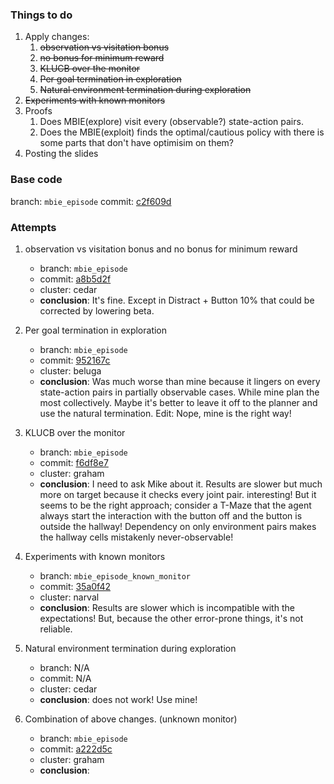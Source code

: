 ### Things to do

1. Apply changes:
    1. ~~observation vs visitation bonus~~
    2. ~~no bonus for minimum reward~~
    3. ~~KLUCB over the monitor~~
    4. ~~Per goal termination in exploration~~
    5. ~~Natural environment termination during exploration~~
2. ~~Experiments with known monitors~~
3. Proofs
    1. Does MBIE(explore) visit every (observable?) state-action pairs.
    2. Does the MBIE(exploit) finds the optimal/cautious policy with there is some parts that don't have optimisim on
       them?
4. Posting the slides

### Base code

branch: `mbie_episode`
commit: [c2f609d](https://github.com/alirezakazemipour/ofu/tree/mbie_episode)

### Attempts

1. observation vs visitation bonus and no bonus for minimum reward
    - branch: `mbie_episode`
    - commit: [a8b5d2f](https://github.com/alirezakazemipour/ofu/tree/mbie_episode)
    - cluster: cedar
    - **conclusion**: It's fine. Except in Distract + Button 10% that could be corrected by lowering beta.

2. Per goal termination in exploration
    - branch: `mbie_episode`
    - commit: [952167c](https://github.com/alirezakazemipour/ofu/tree/mbie_episode)
    - cluster: beluga
    - **conclusion**: Was much worse than mine because it lingers on every state-action pairs in partially observable
      cases. While mine plan the most collectively. Maybe it's better to leave it off to the planner and use the natural
      termination. Edit: Nope, mine is the right way!

3. KLUCB over the monitor
    - branch: `mbie_episode`
    - commit: [f6df8e7](https://github.com/alirezakazemipour/ofu/tree/mbie_episode)
    - cluster: graham
    - **conclusion**: I need to ask Mike about it. Results are slower but much more on target because it checks every
      joint pair. interesting! But it seems to be the right approach; consider a T-Maze that the agent always start the interaction with the button off and
      the button is outside the hallway! Dependency on only environment pairs makes the hallway cells mistakenly
      never-observable!

4. Experiments with known monitors
    - branch: `mbie_episode_known_monitor`
    - commit: [35a0f42](https://github.com/alirezakazemipour/ofu/tree/mbie_episode_known_monitor)
    - cluster: narval
    - **conclusion**: Results are slower which is incompatible with the expectations! But, because the other error-prone
      things, it's not reliable.

5. Natural environment termination during exploration
    - branch: N/A
    - commit: N/A
    - cluster: cedar
    - **conclusion**: does not work! Use mine!

6. Combination of above changes. (unknown monitor)
    - branch: `mbie_episode`
    - commit: [a222d5c](https://github.com/alirezakazemipour/ofu/tree/mbie_episode)
    - cluster: graham
    - **conclusion**:
